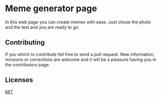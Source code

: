 # Meme generator page
In this web page you can create memes with ease.
Just chose the photo and the text and you are ready to go.


## Contributing
If you which to contribute fell free to send a pull request. New information, revisions or corrections are welcome and it will be a pleasure having you in the contributors page.

## Licenses
[MIT](https://github.com/felipejoribeiro/felipejoribeiro-page/blob/master/LICENSE)
